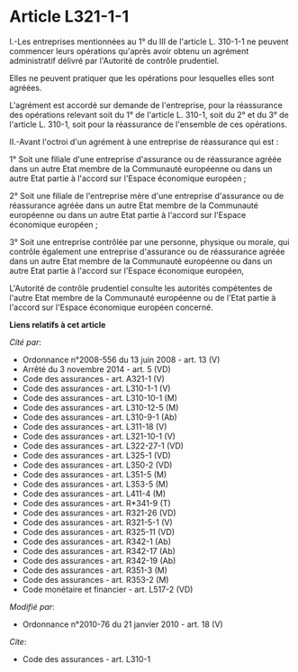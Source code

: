 # Article L321-1-1

I.-Les entreprises mentionnées au 1° du III de l'article L. 310-1-1 ne peuvent commencer leurs opérations qu'après avoir
obtenu un agrément administratif délivré par l'Autorité de contrôle prudentiel. 

Elles ne peuvent pratiquer que les opérations pour lesquelles elles sont agréées.

L'agrément est accordé sur demande de l'entreprise, pour la réassurance des opérations relevant soit du 1° de l'article L.
310-1, soit du 2° et du 3° de l'article L. 310-1, soit pour la réassurance de l'ensemble de ces opérations. 

II.-Avant l'octroi d'un agrément à une entreprise de réassurance qui est : 

1° Soit une filiale d'une entreprise d'assurance ou de réassurance agréée dans un autre Etat membre de la Communauté
européenne ou dans un autre Etat partie à l'accord sur l'Espace économique européen ; 

2° Soit une filiale de l'entreprise mère d'une entreprise d'assurance ou de réassurance agréée dans un autre Etat membre de
la Communauté européenne ou dans un autre Etat partie à l'accord sur l'Espace économique européen ; 

3° Soit une entreprise contrôlée par une personne, physique ou morale, qui contrôle également une entreprise d'assurance ou
de réassurance agréée dans un autre Etat membre de la Communauté européenne ou dans un autre Etat partie à l'accord sur
l'Espace économique européen, 

L'Autorité de contrôle prudentiel consulte les autorités compétentes de l'autre Etat membre de la Communauté européenne ou de
l'Etat partie à l'accord sur l'Espace économique européen concerné.

**Liens relatifs à cet article**

_Cité par_:

  - Ordonnance n°2008-556 du 13 juin 2008 - art. 13 (V)
  - Arrêté du 3 novembre 2014 - art. 5 (VD)
  - Code des assurances - art. A321-1 (V)
  - Code des assurances - art. L310-1-1 (V)
  - Code des assurances - art. L310-10-1 (M)
  - Code des assurances - art. L310-12-5 (M)
  - Code des assurances - art. L310-9-1 (Ab)
  - Code des assurances - art. L311-18 (V)
  - Code des assurances - art. L321-10-1 (V)
  - Code des assurances - art. L322-27-1 (VD)
  - Code des assurances - art. L325-1 (VD)
  - Code des assurances - art. L350-2 (VD)
  - Code des assurances - art. L351-5 (M)
  - Code des assurances - art. L353-5 (M)
  - Code des assurances - art. L411-4 (M)
  - Code des assurances - art. R*341-9 (T)
  - Code des assurances - art. R321-26 (VD)
  - Code des assurances - art. R321-5-1 (V)
  - Code des assurances - art. R325-11 (VD)
  - Code des assurances - art. R342-1 (Ab)
  - Code des assurances - art. R342-17 (Ab)
  - Code des assurances - art. R342-19 (Ab)
  - Code des assurances - art. R351-3 (M)
  - Code des assurances - art. R353-2 (M)
  - Code monétaire et financier - art. L517-2 (VD)

_Modifié par_:

  - Ordonnance n°2010-76 du 21 janvier 2010 - art. 18 (V)

_Cite_:

  - Code des assurances - art. L310-1
